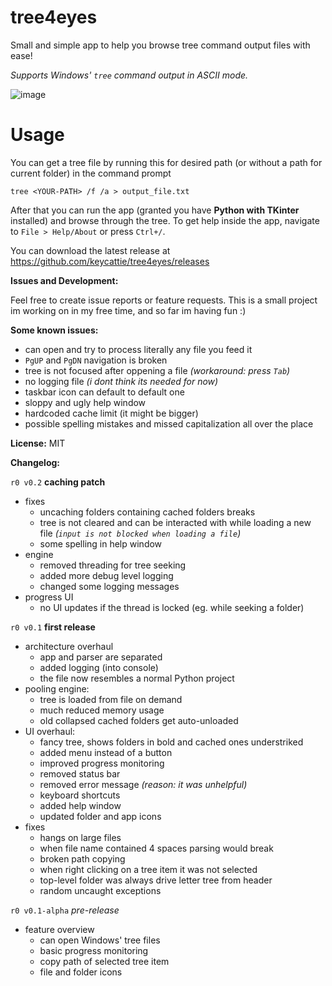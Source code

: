 # tree4eyes

Small and simple app to help you browse tree command output files with ease!

*Supports Windows' `tree` command output in ASCII mode.* 

![image](https://user-images.githubusercontent.com/77988565/134831293-d8a7cff1-f6cd-413f-9692-005fe3f2735d.png)

# Usage

You can get a tree file by running this for desired path (or without a path for current folder) in the command prompt

    tree <YOUR-PATH> /f /a > output_file.txt

After that you can run the app (granted you have **Python with TKinter** installed) and browse through the tree.
To get help inside the app, navigate to `File > Help/About` or press `Ctrl+/`.

You can download the latest release at https://github.com/keycattie/tree4eyes/releases

**Issues and Development:**

Feel free to create issue reports or feature requests. This is a small project im working on in my free time, and so far im having fun :)

**Some known issues:**
- can open and try to process literally any file you feed it
- `PgUP` and `PgDN` navigation is broken
- tree is not focused after oppening a file *(workaround: press `Tab`)*
- no logging file *(i dont think its needed for now)* 
- taskbar icon can default to default one
- sloppy and ugly help window
- hardcoded cache limit (it might be bigger)
- possible spelling mistakes and missed capitalization all over the place

**License:** MIT

**Changelog:**

`r0 v0.2` **caching patch**
- fixes
    - uncaching folders containing cached folders breaks
    - tree is not cleared and can be interacted with while loading a new file *(`input is not blocked when loading a file`)*
    - some spelling in help window
- engine
    - removed threading for tree seeking
    - added more debug level logging
    - changed some logging messages
- progress UI
    - no UI updates if the thread is locked (eg. while seeking a folder)

`r0 v0.1` **first release**
- architecture overhaul
    - app and parser are separated
    - added logging (into console)
    - the file now resembles a normal Python project
- pooling engine:
    - tree is loaded from file on demand
    - much reduced memory usage
    - old collapsed cached folders get auto-unloaded  
- UI overhaul:
    - fancy tree, shows folders in bold and cached ones understriked
    - added menu instead of a button
    - improved progress monitoring
    - removed status bar
    - removed error message *(reason: it was unhelpful)*
    - keyboard shortcuts
    - added help window
    - updated folder and app icons
- fixes
    - hangs on large files
    - when file name contained 4 spaces parsing would break
    - broken path copying
    - when right clicking on a tree item it was not selected
    - top-level folder was always drive letter tree from header
    - random uncaught exceptions

`r0 v0.1-alpha` *pre-release*
- feature overview
    - can open Windows' tree files
    - basic progress monitoring
    - copy path of selected tree item
    - file and folder icons

